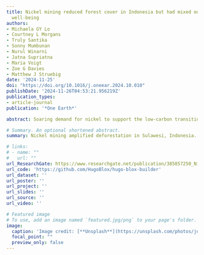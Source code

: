```yaml
---
title: Nickel mining reduced forest cover in Indonesia but had mixed outcomes for
  well-being
authors:
- Michaela GY Lo
- Courtney L Morgans
- Truly Santika
- Sonny Mumbunan
- Nurul Winarni
- Jatna Supriatna
- Maria Voigt
- Zoe G Davies
- Matthew J Struebig
date: '2024-11-25'
doi: "https://doi.org/10.1016/j.oneear.2024.10.010"
publishDate: '2024-11-26T04:53:21.956219Z'
publication_types:
- article-journal
publication: '*One Earth*'

abstract: Soaring demand for nickel to support the low-carbon transition is driving extensive mining in mineral-rich countries, but the environmental and social impacts of nickel mining remain underexplored. Here, we use a counterfactual approach to examine nickel-mining outcomes on forests and the well-being of nearby communities in Sulawesi, Indonesia—a region renowned for its biodiverse tropical forests and now a global center of nickel production. By examining changes across 7,721 villages between 2011 and 2018, we show that deforestation in nickel-mining villages nearly doubled. During the early stages of mining, environmental well-being, living standards, and education outcomes declined, but improvements were observed in health, infrastructure, and social relations. Environmental well-being continued to substantially deteriorate in the later stages of mining production, especially in villages with already high poverty. These findings highlight the environmental and social consequences of nickel mining, underscoring the need for greater accountability of local outcomes if the sector is to support a just and sustainable low-carbon transition.

# Summary. An optional shortened abstract.
summary: Nickel mining amplified deforestation in Sulawesi, Indonesia. Mining led to mixed outcomes for the well-being of local communities.

# links:
# - name: ""
#   url: ""
url_ResearchGate: https://www.researchgate.net/publication/385857250_Nickel_mining_reduced_forest_cover_in_Indonesia_but_had_mixed_outcomes_for_well-being
url_code: 'https://github.com/HugoBlox/hugo-blox-builder'
url_dataset: ''
url_poster: ''
url_project: ''
url_slides: ''
url_source: ''
url_video: ''

# Featured image
# To use, add an image named `featured.jpg/png` to your page's folder. 
image:
  caption: 'Image credit: [**Unsplash**](https://unsplash.com/photos/jdD8gXaTZsc)'
  focal_point: ""
  preview_only: false
---
```

